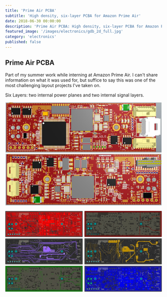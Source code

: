 ```yaml
---
title: 'Prime Air PCBA'
subtitle: 'High density, six-layer PCBA for Amazon Prime Air'
date: 2018-06-30 00:00:00
description: 'Prime Air PCBA: High density, six-layer PCBA for Amazon Prime Air'
featured_image: '/images/electronics/gdb_2d_full.jpg'
category: 'electronics'
published: false
---
```


## Prime Air PCBA
Part of my summer work while interning at Amazon Prime Air. I can't share information on what it was used for, but suffice to say this was one of the most challenging layout projects I've taken on.

Six Layers: two internal power planes and two internal signal layers.

![](/images/electronics/gdb_3d.jpg)

![](/images/electronics/gdb_2d.jpg)
